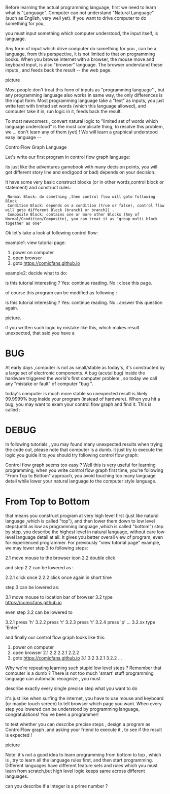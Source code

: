 Before learning the actual programming language, first we need to learn what is "Language". Computer can not understand "Natural Language" (such as English, very well yet). if you want to drive computer to do something for you, 

you must input something which computer understood, the input itself, is language. 

Any form of input which drive computer do something for you , can be a language, from this perspective, it is not limited to that on programming books. When you browse internet with a browser, the mouse move and keyboard input, is also "browser" language. The browser understand these inputs , and feeds back the result -- the web page.


picture


Most people don't treat this form of inputs as "programming language" , but any programming language also works in same way, the only differences is the input form. Most programming language take a "text" as inputs, you just write text with limited set words (which this language allowed), and computer take it in, run logic in it, feeds back the result.




To most newcomers , convert natural logic to "limited set of words which language understood" is the most complicate thing, to resolve this problem, we  ...  don't learn any of them (yet) ! We will learn a graphical understood easy language --

ControlFlow Graph Language

Let's write our first program in control flow graph language:


its just like the adventures gamebook with many decision points, you will got different story line and end(good or bad) depends on your decision.

It have some very basic construct blocks (or in other words,control block or statement) and construct rules:

     Normal Block: do something ,then control flow will goto following Block .
     Condition Block: depends on a condition (true or false), control flow will goto different Block (branch1 or branch2) . 
     Composite Block: contains one or more other Blocks (Any of Normal/Condition/Composite), you can treat it as "group multi block together as one"

Ok let's take a look at following control flow:

example1: view tutorial page:

1. power on computer
2. open browser 
3. goto https://comicfans.github.io


example2: decide what to do:

 is this tutorial interesting ?
Yes: continue reading.
No : close this page.



of course this program can be modified as following :

 is this tutorial interesting ?
Yes: continue reading.
No : answer this question again.
 
picture.

if you written such logic by mistake like this, which makes result unexpected, that said you have a 

# BUG

At early days ,computer is not as small/stable as today's, it's constructed by a large set of electronic components. A bug (acutal bug) inside the hardware triggered the world's first computer problem , so today we call any "mistake or fault" of computer "bug ".


today's computer is much more stable so unexpected result is likely 99.9999% bug inside your program (instead of hardware). When you hit a bug, you may want to exam your control flow graph and find it. This is called :

# DEBUG

In following tutorials , you may found many unexpected results when trying the code out, please note that computer is a dumb. it just try to execute the logic you guide it to,you should try following control flow graph:




Control flow graph seems too easy ? Well this is very useful for learning programming, when you write control flow graph first time, you're following "From Top to Bottom" approach, you avoid touching too many language detail while  lower your natural language to the computer style language.

# From Top to Bottom 

that means you construct program at very high level first (just like natural language ,which is called "top"), and then lower them down to low level steps(until as low as programming language ,which is called "bottom") step by step. you describe the highest level in natural language, without care low level language detail at all. It gives you better overall view of program, even for experienced programmer. For previously "view tutorial page" example, we may lower step 3 to following steps:

2.1 move mouse to the browser icon
2.2 double click

and step 2.2 can be lowered as :

2.2.1 click once
2.2.2 click once again in short time


step 3 can be lowered as:

3.1 move mouse to location bar of browser
3.2 type https://comicfans.github.io

even step 3.2 can be lowered to

3.2.1  press 'h'
3.2.2  press 't'
3.2.3  press 't'
3.2.4  press 'p'
...
3.2.xx  type 'Enter'



and finally our control flow graph looks like this:

1. power on computer
2. open browser 
  2.1
  2.2
    2.2.1
    2.2.2
3. goto https://comicfans.github.io
  3.1
  3.2
    3.2.1
    3.2.2
    ... 

Why we're repeating learning such stupid low level steps ? Remember that computer is a dumb ? There is not too much 'smart' stuff programming language can automatic recognize , you must 

  describe exactly every single precise step what you want to do

it's just like when surfing the internet, you have to use mouse and keyboard (or maybe touch screen) to tell browser which page you want. When every step you lowered can be understood by programming language, congratulations! You've been a programmer!  

to test whether you can describe precise steps , design a program as ControlFlow graph ,and asking your friend to execute it , to see if the result is expected !

picture



Note: it's not a good idea to learn programming from bottom to top , which is ,  try to learn all the language rules first, and then start programming. Different languages have different feature sets and rules which you must learn from scratch,but high level logic keeps same across different languages. 



can you describe if a integer is a prime number ?

